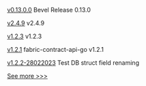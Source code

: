 
[v0.13.0.0](https://github.com/hyperledger/bevel/releases/tag/v0.13.0.0) Bevel Release 0.13.0

[v2.4.9](https://github.com/hyperledger/fabric/releases/tag/v2.4.9) v2.4.9

[v1.2.3](https://github.com/hyperledger/firefly-common/releases/tag/v1.2.3) v1.2.3

[v1.2.1](https://github.com/hyperledger/fabric-contract-api-go/releases/tag/v1.2.1) fabric-contract-api-go v1.2.1

[v1.2.2-28022023](https://github.com/hyperledger/firefly-common/releases/tag/v1.2.2-28022023) Test DB struct field renaming


[See more >>>](https://start-here.hyperledger.org/releases)
